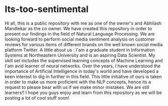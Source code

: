 # Its-too-sentimental
Hi all, this is a public repository with me as one of the owner's and Abhilash Mandlekar as the co owner. 
We have created this repository in order to present our findings in the field of Natural Language Processing. 
We are looking forward to perform social media sentiment analysis on customer reviews for various items of different brands on the well known social media platform Twitter. 
A little about us : 
I'am a graduate student in Information Systems at Northeastern University and is an aspiring Data Scientist. My skill set includes the supervised learning concepts of Machine Learning and I'am avid learner of neural networks. Over the years, I have understood the importance of Artificial Intelligence in today's world and have developed a keen interest to dig in further in this field. This little initiative of ours is taken in order to make us more proficient with the NLP concepts, hence its a request to please bear with us if we make minor mistakes. We are still learners!! I hope you guys enjoy and learn from this repository as we will be posting a lot of cool stuff soon! 
